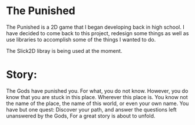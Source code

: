 # The Punished

The Punished is a 2D game that I began developing back in high school. I have decided to come back to this project, redesign some things as well as use libraries to accomplish some of the things I wanted to do.

The Slick2D libray is being used at the moment.

# Story:

The Gods have punished you. For what, you do not know. However, you do know that you are stuck in this place. Wherever this place is. You know not the name of the place, the name of this world, or even your own name. You have but one quest: Discover your path, and answer the questions left unanswered by the Gods, For a great story is about to unfold. 

